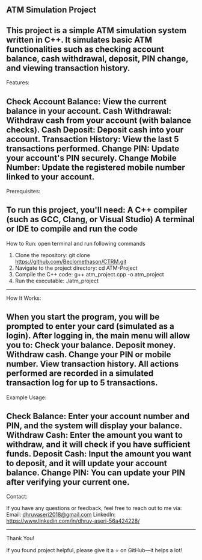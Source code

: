ATM Simulation Project
--------------------------------------------------------------------------------------------------------------------------------------------------------------------------------------------------------------
This project is a simple ATM simulation system written in C++. It simulates basic ATM functionalities such as checking account balance, cash withdrawal, deposit, PIN change, and viewing transaction history.
--------------------------------------------------------------------------------------------------------------------------------------------------------------------------------------------------------------
Features:

Check Account Balance: View the current balance in your account.
Cash Withdrawal: Withdraw cash from your account (with balance checks).
Cash Deposit: Deposit cash into your account.
Transaction History: View the last 5 transactions performed.
Change PIN: Update your account's PIN securely.
Change Mobile Number: Update the registered mobile number linked to your account.
--------------------------------------------------------------------------------------------------------------------------------------------------------------------------------------------------------------
Prerequisites:

To run this project, you'll need:
A C++ compiler (such as GCC, Clang, or Visual Studio)
A terminal or IDE to compile and run the code
--------------------------------------------------------------------------------------------------------------------------------------------------------------------------------------------------------------
How to Run:
                                                              open terminal and run following commands
                                                              
1)  Clone the repository:                              git clone https://github.com/Beclomethason/CTRM.git
2) Navigate to the project directory:                  cd ATM-Project
3) Compile the C++ code:                               g++ atm_project.cpp -o atm_project
4) Run the executable:                                 ./atm_project
--------------------------------------------------------------------------------------------------------------------------------------------------------------------------------------------------------------
How It Works:

When you start the program, you will be prompted to enter your card (simulated as a login).
After logging in, the main menu will allow you to:
Check your balance.
Deposit money.
Withdraw cash.
Change your PIN or mobile number.
View transaction history.
All actions performed are recorded in a simulated transaction log for up to 5 transactions.
--------------------------------------------------------------------------------------------------------------------------------------------------------------------------------------------------------------
Example Usage:

Check Balance: Enter your account number and PIN, and the system will display your balance.
Withdraw Cash: Enter the amount you want to withdraw, and it will check if you have sufficient funds.
Deposit Cash: Input the amount you want to deposit, and it will update your account balance.
Change PIN: You can update your PIN after verifying your current one.
--------------------------------------------------------------------------------------------------------------------------------------------------------------------------------------------------------------
Contact:

If you have any questions or feedback, feel free to reach out to me via:
Email: dhruvaseri2018@gmail.com
LinkedIn: https://www.linkedin.com/in/dhruv-aseri-56a424228/

--------------------------------------------------------------------------------------------------------------------------------------------------------------------------------------------------------------
Thank You!

If you found project helpful, please give it a ⭐ on GitHub—it helps a lot!
